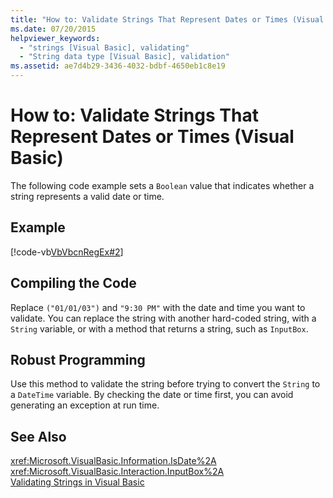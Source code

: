 ```yaml
---
title: "How to: Validate Strings That Represent Dates or Times (Visual Basic)"
ms.date: 07/20/2015
helpviewer_keywords: 
  - "strings [Visual Basic], validating"
  - "String data type [Visual Basic], validation"
ms.assetid: ae7d4b29-3436-4032-bdbf-4650eb1c8e19
---
```

# How to: Validate Strings That Represent Dates or Times (Visual Basic)
The following code example sets a `Boolean` value that indicates whether a string represents a valid date or time.  
  
## Example  
 [!code-vb[VbVbcnRegEx#2](../../../../visual-basic/programming-guide/language-features/strings/codesnippet/VisualBasic/how-to-validate-strings-that-represent-dates-or-times_1.vb)]  
  
## Compiling the Code  
 Replace `("01/01/03")` and `"9:30 PM"` with the date and time you want to validate. You can replace the string with another hard-coded string, with a `String` variable, or with a method that returns a string, such as `InputBox`.  
  
## Robust Programming  
 Use this method to validate the string before trying to convert the `String` to a `DateTime` variable. By checking the date or time first, you can avoid generating an exception at run time.  
  
## See Also  
 <xref:Microsoft.VisualBasic.Information.IsDate%2A>  
 <xref:Microsoft.VisualBasic.Interaction.InputBox%2A>  
 [Validating Strings in Visual Basic](../../../../visual-basic/programming-guide/language-features/strings/validating-strings.md)
